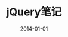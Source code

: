 ---
layout: post
title: jQuery笔记
description: jQuery笔记
category: jQuery
tags: [jQuery,笔记]
date: 2014-01-01
---